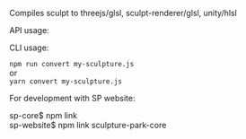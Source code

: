 
Compiles sculpt to threejs/glsl, sculpt-renderer/glsl, unity/hlsl  
  
API usage:  
  
  
  
CLI usage:  
  
```npm run convert my-sculpture.js```  
or  
```yarn convert my-sculpture.js```  

For development with SP website:  
  
sp-core$ npm link  
sp-website$ npm link sculpture-park-core  

